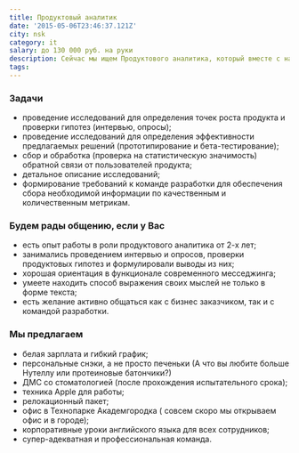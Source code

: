 ```yaml
---
title: Продуктовый аналитик
date: '2015-05-06T23:46:37.121Z'
city: nsk
category: it
salary: до 130 000 руб. на руки
description: Сейчас мы ищем Продуктового аналитика, который вместе с нами будет работать над созданием лучшего корпоративного мессенджера.
tags:
---
```


### Задачи

- проведение исследований для определения точек роста продукта и проверки гипотез (интервью, опросы);
- проведение исследований для определения эффективности предлагаемых решений (прототипирование и бета-тестирование);
- сбор и обработка (проверка на статистическую значимость) обратной связи от пользователей продукта;
- детальное описание исследований;
- формирование требований к команде разработки для обеспечения сбора необходимой информации по качественным и количественным метрикам.

### Будем рады общению, если у Вас

- есть опыт работы в роли продуктового аналитика от 2-х лет;
- занимались проведением интервью и опросов, проверки продуктовых гипотез и формулировали выводы из них;
- хорошая ориентация в функционале современного месседжинга;
- умеете находить способ выражения своих мыслей не только в форме текста;
- есть желание активно общаться как с бизнес заказчиком, так и с командой разработки.

### Мы предлагаем

- белая зарплата и гибкий график;
- персональные снэки, а не просто печеньки (А что вы любите больше Нутеллу или протеиновые батончики?)
- ДМС со стоматологией (после прохождения испытательного срока);
- техника Apple для работы;
- релокационный пакет;
- офис в Технопарке Академгородка ( совсем скоро мы открываем офис и в городе);
- корпоративные уроки английского языка для всех сотрудников;
- супер-адекватная и профессиональная команда.
